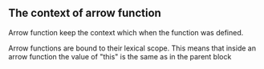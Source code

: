 ## The context of arrow function
  Arrow function keep the context which when the function was defined.
  
  Arrow functions are bound to their lexical scope. 
  This means that inside an arrow function the value of "this" is the same as in the parent block